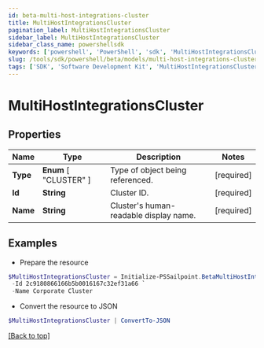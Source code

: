 ```yaml
---
id: beta-multi-host-integrations-cluster
title: MultiHostIntegrationsCluster
pagination_label: MultiHostIntegrationsCluster
sidebar_label: MultiHostIntegrationsCluster
sidebar_class_name: powershellsdk
keywords: ['powershell', 'PowerShell', 'sdk', 'MultiHostIntegrationsCluster', 'BetaMultiHostIntegrationsCluster'] 
slug: /tools/sdk/powershell/beta/models/multi-host-integrations-cluster
tags: ['SDK', 'Software Development Kit', 'MultiHostIntegrationsCluster', 'BetaMultiHostIntegrationsCluster']
---
```



# MultiHostIntegrationsCluster

## Properties

Name | Type | Description | Notes
------------ | ------------- | ------------- | -------------
**Type** |   **Enum** [  "CLUSTER" ] | Type of object being referenced. | [required]
**Id** |  **String** | Cluster ID. | [required]
**Name** |  **String** | Cluster's human-readable display name. | [required]

## Examples

- Prepare the resource
```powershell
$MultiHostIntegrationsCluster = Initialize-PSSailpoint.BetaMultiHostIntegrationsCluster  -Type CLUSTER `
 -Id 2c9180866166b5b0016167c32ef31a66 `
 -Name Corporate Cluster
```

- Convert the resource to JSON
```powershell
$MultiHostIntegrationsCluster | ConvertTo-JSON
```


[[Back to top]](#) 

